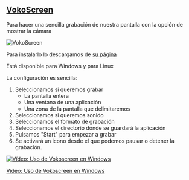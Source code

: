 ## [VokoScreen](https://linuxecke.volkoh.de/vokoscreen/vokoscreen.html)

Para hacer una sencilla grabación de nuestra pantalla con la opción de mostrar la cámara


![VokoScreen](https://vokoscreen.volkoh.de/3.0/picture/screencast-0.png)


Para instalarlo lo descargamos de [su página](https://linuxecke.volkoh.de/vokoscreen/vokoscreen.html)

Está disponible para Windows y para Linux

La configuración es sencilla:
1. Seleccionamos si queremos grabar 
    * La pantalla entera
    * Una ventana de una aplicación
    * Una zona de la pantalla que delimitaremos
1. Seleccionamos si queremos sonido
1. Seleccionamos el formato de grabación
1. Seleccionamos el directorio dónde se guardará la aplicación
1. Pulsamos "Start" para empezar a grabar
1. Se activará un icono desde el que podemos pausar o detener la grabación.

[![Vídeo: Uso de Vokoscreen en Windows](https://img.youtube.com/vi/yXZ_i20-ngk/0.jpg)](https://youtu.be/yXZ_i20-ngk)


[Vídeo: Uso de Vokoscreen en Windows](https://youtu.be/yXZ_i20-ngk)

